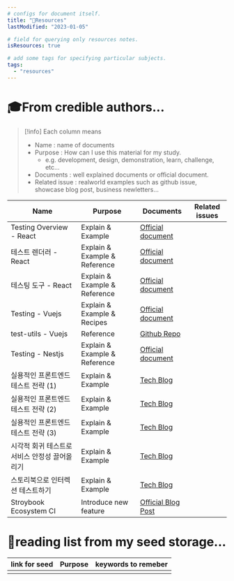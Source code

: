 ```yaml
---
# configs for document itself.
title: "🚚Resources"
lastModified: "2023-01-05"

# field for querying only resources notes.
isResources: true

# add some tags for specifying particular subjects.
tags:
  - "resources"
---
```

# 🎓From credible authors...
> [!info] Each column means
> - Name : name of documents
> - Purpose : How can I use this material for my study.
> 	- e.g. development, design, demonstration, learn, challenge, etc...
> - Documents : well explained documents or official document.
> - Related issue : realworld examples such as github issue, showcase blog post, business newletters...

| Name                                          | Purpose                       | Documents                                                                                          | Related issues |
| --------------------------------------------- | ----------------------------- | -------------------------------------------------------------------------------------------------- | -------------- |
| Testing Overview - React                      | Explain & Example             | [Official document](https://reactjs.org/docs/testing.html)                                         |                |
| 테스트 렌더러 - React                         | Explain & Example & Reference | [Official document](https://ko.reactjs.org/docs/test-renderer.html)                                |                |
| 테스팅 도구 - React                           | Explain & Example & Reference | [Official document](https://ko.reactjs.org/docs/test-utils.html)                                   |                |
| Testing - Vuejs                               | Explain & Example & Recipes   | [Official document](https://vuejs.org/guide/scaling-up/testing.html)                               |                |
| test-utils - Vuejs                            | Reference                     | [Github Repo](https://github.com/vuejs/test-utils)                                                 |                |
| Testing - Nestjs                              | Explain & Example & Reference | [Official document](https://docs.nestjs.com/fundamentals/testing#testing-request-scoped-instances) |                |
| 실용적인 프론트엔드 테스트 전략 (1)           | Explain & Example             | [Tech Blog](https://meetup.nhncloud.com/posts/174)                                                 |                |
| 실용적인 프론트엔드 테스트 전략 (2)           | Explain & Example             | [Tech Blog](https://meetup.nhncloud.com/posts/178)                                                 |                |
| 실용적인 프론트엔드 테스트 전략 (3)           | Explain & Example             | [Tech Blog](https://meetup.nhncloud.com/posts/180)                                                 |                |
| 시각적 회귀 테스트로 서비스 안정성 끌어올리기 | Explain & Example             | [Tech Blog](https://techblog.woowahan.com/7332/)                                                   |                |
| 스토리북으로 인터렉션 테스트하기              | Explain & Example             | [Tech Blog](https://ui.toast.com/weekly-pick/ko_20220111)                                          |                |
| Stroybook Ecosystem CI                        | Introduce new feature         | [Official Blog Post](https://storybook.js.org/blog/storybook-ecosystem-ci/?utm_campaign=meetedgar&utm_medium=social&utm_source=meetedgar.com)                                                                                                   |                |

# 🌱reading list from my seed storage...
| link for seed | Purpose | keywords to remeber |
| ------------- | ------- | ----------------- |
|               |         |                   |
